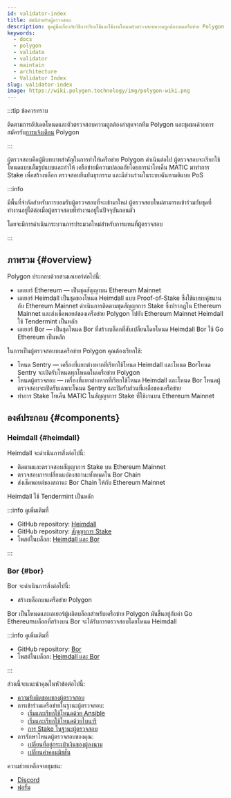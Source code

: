 ```yaml
---
id: validator-index
title: ดัชนีสำหรับผู้ตรวจสอบ
description: ชุดคู่มือเกี่ยวกับวิธีการเรียกใช้และใช้งานโหนดตัวตรวจสอบความถูกต้องบนเครือข่าย Polygon
keywords:
  - docs
  - polygon
  - validate
  - validator
  - maintain
  - architecture
  - Validator Index
slug: validator-index
image: https://wiki.polygon.technology/img/polygon-wiki.png
---
```


:::tip ข้อควรทราบ

ติดตามการอัปเดตโหนดและตัวตรวจสอบความถูกต้องล่าสุดจากทีม Polygon และชุมชนด้วยการสมัครรับ[การแจ้งเตือน](https://polygon.technology/notifications/) Polygon

:::

ผู้ตรวจสอบคือผู้มีบทบาทสำคัญในการทำให้เครือข่าย Polygon ดำเนินต่อไป ผู้ตรวจสอบจะเรียกใช้โหนดแบบเต็มรูปแบบและทำให้
เครือข่ายมีความปลอดภัยโดยการนำโทเค็น MATIC มาทำการ Stake เพื่อสร้างบล็อก ตรวจสอบยืนยันธุรกรรม และมีส่วนร่วมในระบบฉันทามติแบบ PoS

:::info

มีพื้นที่จำกัดสำหรับการยอมรับผู้ตรวจสอบที่จะเข้ามาใหม่ ผู้ตรวจสอบใหม่สามารถเข้าร่วมกับชุดที่ทำงานอยู่ได้ต่อเมื่อผู้ตรวจสอบที่ทำงานอยู่ในปัจจุบันถอนตัว

โดยจะมีการดำเนินกระบวนการประมวลใหม่สำหรับการแทนที่ผู้ตรวจสอบ

:::

## ภาพรวม {#overview}

Polygon ประกอบด้วยสามเลเยอร์ต่อไปนี้:

* เลเยอร์ Ethereum — เป็นชุดสัญญาบน Ethereum Mainnet
* เลเยอร์ Heimdall เป็นชุดของโหนด Heimdall แบบ Proof-of-Stake ซึ่งใช้แบบบคู่ขนานกับ Ethereum Mainnet ดำเนินการติดตามชุดสัญญาการ Stake ซึ่งปรากฏใน Ethereum Mainnet และส่งเช็คพอยต์ของเครือข่าย Polygon ไปยัง Ethereum Mainnet Heimdall  ใช้ Tendermint เป็นหลัก
* เลเยอร์ Bor — เป็นชุดโหนด Bor ที่สร้างบล็อกที่สับเปลี่ยนโดยโหนด Heimdall Bor ใช้ Go Ethereum เป็นหลัก

ในการเป็นผู้ตรวจสอบบนเครือข่าย Polygon คุณต้องเรียกใช้:

* โหนด Sentry — เครื่องที่แยกต่างหากที่เรียกใช้โหนด Heimdall และโหนด Borโหนด Sentry จะเปิดรับโหนดทุกโหนดในเครือข่าย Polygon
* โหนดผู้ตรวจสอบ — เครื่องที่แยกต่างหากที่เรียกใช้โหนด Heimdall และโหนด Bor โหนดผู้ตรวจสอบจะเปิดรับเฉพาะโหนด Sentry และปิดรับส่วนที่เหลือของเครือข่าย
* ทำการ Stake โทเค็น MATIC ในสัญญาการ Stake ที่ใช้งานบน Ethereum Mainnet

## องค์ประกอบ {#components}

### Heimdall {#heimdall}

Heimdall จะดำเนินการสิ่งต่อไปนี้:

* ติดตามและตรวจสอบสัญญาการ Stake บน Ethereum Mainnet
* ตรวจสอบการเปลี่ยนแปลงสถานะทั้งหมดใน Bor Chain
* ส่งเช็คพอยต์ของสถานะ Bor Chain ให้กับ Ethereum Mainnet

Heimdall  ใช้ Tendermint เป็นหลัก

:::info ดูเพิ่มเติมที่

* GitHub repository: [Heimdall](https://github.com/maticnetwork/heimdall)
* GitHub repository: [สัญญาการ Stake](https://github.com/maticnetwork/contracts/tree/master/contracts/staking)
* โพสต์ในบล็อก: [Heimdall และ Bor](https://blog.polygon.technology/heimdall-and-bor/)

:::

### Bor {#bor}

Bor จะดำเนินการสิ่งต่อไปนี้:

* สร้างบล็อกบนเครือข่าย Polygon

Bor เป็นโหนดและเลเยอร์ผู้ผลิตบล็อกสำหรับเครือข่าย Polygon มันขึ้นอยู่กับค่า Go Ethereumบล็อกที่สร้างบน Bor จะได้รับการตรวจสอบโดยโหนด Heimdall

:::info ดูเพิ่มเติมที่

* GitHub repository: [Bor](https://github.com/maticnetwork/bor)
* โพสต์ในบล็อก: [Heimdall และ Bor](https://blog.polygon.technology/heimdall-and-bor/)

:::

ส่วนนี้จะแนะนำคุณในหัวข้อต่อไปนี้:

* [ความรับผิดชอบของผู้ตรวจสอบ](validator-responsibilities.md)
* การเข้าร่วมเครือข่ายในฐานะผู้ตรวจสอบ:
  * [เริ่มและเรียกใช้โหนดด้วย Ansible](run-validator-ansible.md)
  * [เริ่มและเรียกใช้โหนดด้วยไบนารี](run-validator-binaries.md)
  * [การ Stake ในฐานะผู้ตรวจสอบ](validator-staking-operations.md)
* การรักษาโหนดผู้ตรวจสอบของคุณ:
  * [เปลี่ยนที่อยู่กระเป๋าเงินของผู้ลงนาม](change-signer-address.md)
  * [เปลี่ยนค่าคอมมิชชั่น](validator-commission-operations.md)

ความช่วยเหลือจากชุมชน:

* [Discord](https://discord.com/invite/0xPolygon)
* [ฟอรั่ม](https://forum.polygon.technology/)
